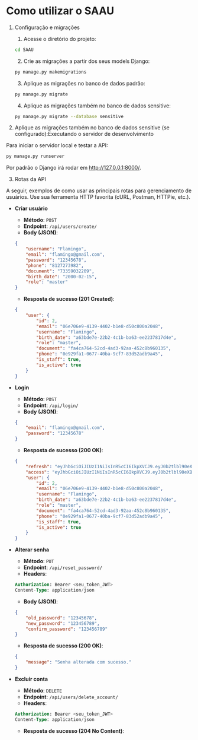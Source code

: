 # Como utilizar o SAAU

1. Configuração e migrações

    1. Acesse o diretório do projeto:
    ```bash
    cd SAAU
    ```

    2. Crie as migrações a partir dos seus models Django:
    ```bash
    py manage.py makemigrations
    ```

    3. Aplique as migrações no banco de dados padrão:
    ```bash 
    py manage.py migrate
    ```

    4. Aplique as migrações também no banco de dados sensitive:
    ```bash 
    py manage.py migrate --database sensitive
    ```

2. Aplique as migrações também no banco de dados sensitive (se configurado):Executando o servidor de desenvolvimento

Para iniciar o servidor local e testar a API:
```bash
py manage.py runserver
```
Por padrão o Django irá rodar em http://127.0.0.1:8000/.

3. Rotas da API

A seguir, exemplos de como usar as principais rotas para gerenciamento de usuários. Use sua ferramenta HTTP favorita (cURL, Postman, HTTPie, etc.).

- **Criar usuário**

    - **Método**: `POST`
    - **Endpoint**: `/api/users/create/`
    - **Body (JSON)**:
    ```json
    {
        "username": "Flamingo",
        "email": "flamingo@gmail.com",
        "password": "12345678",
        "phone": "8127273982",
        "document": "73359032209",
        "birth_date": "2000-02-15",
        "role": "master"
    }
    ```
    
    - **Resposta de sucesso (201 Created)**:
    ```json
    {
        "user": {
            "id": 2,
            "email": "06e706e9-4139-4402-b1e8-d50c800a2048",
            "username": "Flamingo",
            "birth_date": "a63bde7e-22b2-4c1b-ba63-ee2237817d4e",
            "role": "master",
            "document": "fa4ca764-52cd-4ad3-92aa-452c8b960135",
            "phone": "0e929fa1-0677-40ba-9cf7-83d52adb9a45",
            "is_staff": true,
            "is_active": true
        }
    }
    ```

- **Login**

    - **Método**: `POST`
    - **Endpoint**: `/api/login/`
    - **Body (JSON)**:
    ```json
    {
        "email": "flamingo@gmail.com",
        "password": "12345678"
    }
    ```
    
    - **Resposta de sucesso (200 OK)**:
    ```json
    {
        "refresh": "eyJhbGciOiJIUzI1NiIsInR5cCI6IkpXVCJ9.eyJ0b2tlbl90eXBlIjoicmVmcmVzaCIsImV4cCI6MTc0NjkyNTgyMCwiaWF0IjoxNzQ2ODM5NDIwLCJqdGkiOiI3MDYxM2Y3N2NhMGQ0MjllYjZiZDM0ZDU4Yjg5ZDNiNyIsInVzZXJfaWQiOjJ9.JZenqpUi6GLQNq2XyzmYzSpCKzT5BigW-X5LdCUBINE",
        "access": "eyJhbGciOiJIUzI1NiIsInR5cCI6IkpXVCJ9.eyJ0b2tlbl90eXBlIjoiYWNjZXNzIiwiZXhwIjoxNzQ2ODM5NzIwLCJpYXQiOjE3NDY4Mzk0MjAsImp0aSI6IjQ4N2EzMmYxOGMxNDRhYjdiN2E3NjY4M2JmMzAyY2E4IiwidXNlcl9pZCI6Mn0.q2NlQpcNMZb3zSBpVYWyDdcIw6ILq3ki9KLzl5RZxj4",
        "user": {
            "id": 2,
            "email": "06e706e9-4139-4402-b1e8-d50c800a2048",
            "username": "Flamingo",
            "birth_date": "a63bde7e-22b2-4c1b-ba63-ee2237817d4e",
            "role": "master",
            "document": "fa4ca764-52cd-4ad3-92aa-452c8b960135",
            "phone": "0e929fa1-0677-40ba-9cf7-83d52adb9a45",
            "is_staff": true,
            "is_active": true
        }
    }
    ```

- **Alterar senha**

    - **Método**: `PUT`
    - **Endpoint**: `/api/reset_password/`
    - **Headers**:
    ```sql
    Authorization: Bearer <seu_token_JWT>
    Content-Type: application/json
    ```
    - **Body (JSON)**:
    ```json
    {
        "old_password": "12345678",
        "new_password": "123456789",
        "confirm_password": "123456789"
    }
    ```
    
    - **Resposta de sucesso (200 OK)**:
    ```json
    {
        "message": "Senha alterada com sucesso."
    }
    ```

- **Excluir conta**

    - **Método**: `DELETE`
    - **Endpoint**: `/api/users/delete_account/`
    - **Headers**:
    ```sql
    Authorization: Bearer <seu_token_JWT>
    Content-Type: application/json
    ```
    - **Resposta de sucesso (204 No Content)**:
    ```json
    
    ```